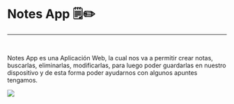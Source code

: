 # Notes App 🗒✏
<hr>
<br>
<p>Notes App es una Aplicación Web, la cual nos va a permitir crear notas, buscarlas, eliminarlas, modificarlas, para luego poder guardarlas en nuestro dispositivo y de esta forma poder ayudarnos con algunos apuntes tengamos.</p>
<img src="https://i.imgur.com/R3O2ww7.gif" >
